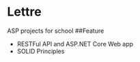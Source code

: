 # Lettre 
ASP projects for school
##Feature
- RESTFul API and ASP.NET Core Web app
- SOLID Principles

